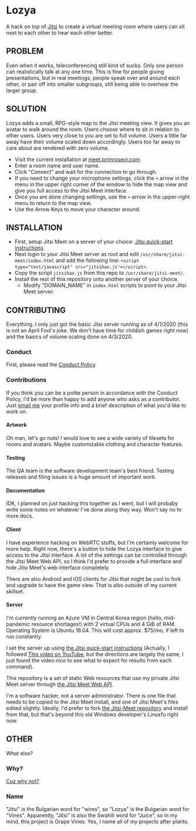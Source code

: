 # Lozya
A hack on top of [Jitsi](https://jitsi.org) to create a virtual meeting room where users can sit next to each other to hear each other better.

## PROBLEM
Even when it works, teleconferencing still kind of sucks. Only one person can realistically talk at any one time. This is fine for people giving presentations, but in real meetings, people speak over and around each other, or pair off into smaller subgroups, still being able to overhear the larger group.

## SOLUTION
Lozya adds a small, RPG-style map to the Jitsi meeting view. It gives you an avatar to walk around the room. Users choose where to sit in relation to other users. Users very close to you are set to full volume. Users a little far away have their volume scaled down accordingly. Users too far away to care about are rendered with zero volume.

 - Visit the current installation at [meet.primrosevr.com](https://meet.primrosevr.com).
 - Enter a room name and user name.
 - Click "Connect" and wait for the connection to go through.
 - If you need to change your microphone settings, click the `<` arrow in the menu in the upper right corner of the window to hide the map view and give you full access to the Jitsi Meet interface. 
 - Once you are done changing settings, use the `>` arrow in the upper-right menu to return to the map view.
 - Use the Arrow Keys to move your character around.

## INSTALLATION

 - First, setup Jitsi Meet on a server of your choice: [Jitsi quick-start instructions](https://github.com/jitsi/jitsi-meet/blob/master/doc/quick-install.md).
 - Next login to your Jitsi Meet server as root and edit `/usr/share/jitsi-meet/index.html` and add the following line: `<script type="text/javascript" src="jitsihax.js"></script>`.
 - Copy the script `jitsihax.js` from this repo to `/usr/share/jitsi-meet/`.
 - Install the rest of this repository onto another server of your choice.
   - Modify "DOMAIN_NAME" in `index.html` scripts to point to your Jitsi Meet server.

## CONTRIBUTING
Everything. I only just got the basic Jitsi server running as of 4/1/2020 (this is not an April Fool's joke. We don't have time for childish games right now) and the basics of volume scaling done on 4/3/2020.

### Conduct
First, please read the [Conduct Policy](CONDUCT.md).

### Contributions
If you think you can be a polite person in accordance with the Conduct Policy, I'd be more than happy to add anyone who asks as a contributor. Just [email me](sean.mcbeth+gh@gmail.com) your profile info and a brief description of what you'd like to work on.

#### Artwork
Oh man, let's go nuts! I would love to see a wide variety of tilesets for rooms and avatars. Maybe customizable clothing and character features. 

#### Testing
The QA team is the software development team's best friend. Testing releases and filing issues is a huge amount of important work.

#### Documentation
IDK, I planned on just hacking this together as I went, but I will probaby write some notes on whatever I've done along they way. Won't say no to more docs.

#### Client
I have experience hacking on WebRTC stuffs, but I'm certainly welcome for more help. Right now, there's a button to hide the Lozya interface to give access to the Jitsi interface. A lot of the settings can be controlled through the Jitsi Meet Web API, so I think I'd prefer to provide a full interface and hide Jitsi Meet's web interface completely.

There are also Android and iOS clients for Jitsi that might be cool to fork and upgrade to have the game view. That is also outside of my current skillset. 

#### Server
I'm currently running an Azure VM in Central Korea region (hello, mid-pandemic resource shortages!) with 2 virtual CPUs and 4 GiB of RAM. Operating System is Ubuntu 18.04. This will cost approx. $75/mo, if left to run constantly.

I set the server up using [the Jitsi quick-start instructions](https://github.com/jitsi/jitsi-meet/blob/master/doc/quick-install.md) (Actually, I followed [This video on YouTube](https://www.youtube.com/watch?v=8KR0AhDZF2A), but the directions are largely the same, I just found the video nice to see what to expect for results from each command). 

This repository is a set of static Web resources that use my private Jitsi Meet server through [the Jitsi Meet Web API](https://github.com/jitsi/jitsi-meet/blob/master/doc/api.md).

I'm a software hacker, not a server administrator. There is one file that needs to be copied to the Jitsi Meet install, and one of Jitsi Meet's files edited slightly. Ideally, I'd prefer to fork [the Jitsi-Meet repository](https://github.com/jitsi/jitsi-meet) and install from that, but that's beyond this old Windows developer's Linuxfu right now.

## OTHER
What else?

### Why?
[Cuz why not?](https://www.youtube.com/watch?v=YEwlW5sHQ4Q)

### Name
"Jitsi" is the Bulgarian word for "wires", so "Lozya" is the Bulgarian word for "Vines". Apparently, "Jitsi" is also the Swahili word for "Juice", so in my mind, this project is Grape Vines. Yes, I name all of my projects after plants.
